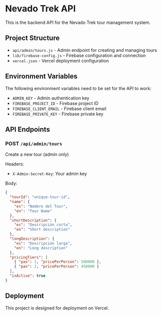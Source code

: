 # Nevado Trek API

This is the backend API for the Nevado Trek tour management system.

## Project Structure
- `api/admin/tours.js` - Admin endpoint for creating and managing tours
- `lib/firebase-config.js` - Firebase configuration and connection
- `vercel.json` - Vercel deployment configuration

## Environment Variables
The following environment variables need to be set for the API to work:

- `ADMIN_KEY` - Admin authentication key
- `FIREBASE_PROJECT_ID` - Firebase project ID
- `FIREBASE_CLIENT_EMAIL` - Firebase client email
- `FIREBASE_PRIVATE_KEY` - Firebase private key

## API Endpoints

### POST `/api/admin/tours`
Create a new tour (admin only)

Headers:
- `X-Admin-Secret-Key`: Your admin key

Body:
```json
{
  "tourId": "unique-tour-id",
  "name": {
    "es": "Nombre del Tour",
    "en": "Tour Name"
  },
  "shortDescription": {
    "es": "Descripción corta",
    "en": "Short description"
  },
  "longDescription": {
    "es": "Descripción larga",
    "en": "Long description"
  },
  "pricingTiers": [
    { "pax": 1, "pricePerPerson": 500000 },
    { "pax": 2, "pricePerPerson": 450000 }
  ],
  "isActive": true
}
```

## Deployment
This project is designed for deployment on Vercel.